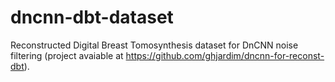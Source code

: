 # dncnn-dbt-dataset

Reconstructed Digital Breast Tomosynthesis dataset for DnCNN noise filtering (project avaiable at https://github.com/ghjardim/dncnn-for-reconst-dbt).
